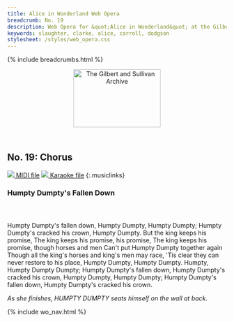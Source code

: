 ```yaml
---
title: Alice in Wonderland Web Opera
breadcrumb: No. 19
description: Web Opera for &quot;Alice in Wonderland&quot; at the Gilbert and Sullivan Archive
keywords: slaughter, clarke, alice, carroll, dodgson
stylesheet: /styles/web_opera.css
---
```


{% include breadcrumbs.html %}
<header>
    <a href="../../index.html"><img src="https://gsarchive.net/layout/images/logo3sm.jpg" alt="The Gilbert and Sullivan Archive" width="200" height="133" border="0"></a>
    <div class=titlecard style="background-color: #ffffcc; background-image: url(../graphics/title.gif)" title="Alice in Wonderland"></div>
</header>

## No. 19: Chorus

[ ![](/layout/images/midi.gif) MIDI file](../alice/aiw19.mid)
[ ![](/layout/images/midi_karaoke.gif) Karaoke file](../alice/kar/aiw19.kar)
{:.musiclinks}

### Humpty Dumpty's Fallen Down
#### &nbsp;
Humpty Dumpty's fallen down,
Humpty Dumpty, Humpty Dumpty;
Humpty Dumpty's cracked his crown,
Humpty Dumpty.
But the king keeps his promise,
The king keeps his promise, his promise,
The king keeps his promise, though horses and men
Can't put Humpty Dumpty together again
Though all the king's horses and king's men may race,
'Tis clear they can never restore to his place,
Humpty Dumpty, Humpty Dumpty.
Humpty, Humpty Dumpty Dumpty;
Humpty Dumpty's fallen down,
Humpty Dumpty's cracked his crown,
Humpty Dumpty, Humpty Dumpty;
Humpty Dumpty's fallen down,
Humpty Dumpty's cracked his crown.

*As she finishes, HUMPTY DUMPTY seats himself on the wall at back.*

{% include wo_nav.html %}
